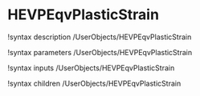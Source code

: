 <!-- MOOSE Documentation Stub: Remove this when content is added. -->

# HEVPEqvPlasticStrain

!syntax description /UserObjects/HEVPEqvPlasticStrain

!syntax parameters /UserObjects/HEVPEqvPlasticStrain

!syntax inputs /UserObjects/HEVPEqvPlasticStrain

!syntax children /UserObjects/HEVPEqvPlasticStrain
